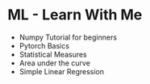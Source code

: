# **ML - Learn With Me**

- Numpy Tutorial for beginners
- Pytorch Basics
- Statistical Measures
- Area under the curve
- Simple Linear Regression
